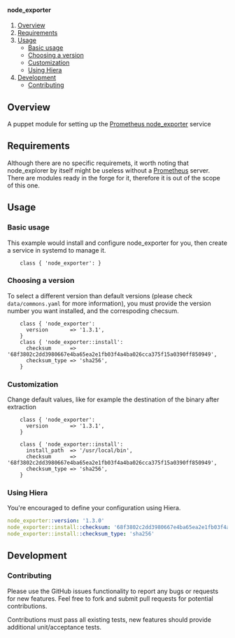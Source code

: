 #### node_exporter

1. [Overview](#overview)
1. [Requirements](#requirements)
1. [Usage](#usage)
    - [Basic usage](#basic-usage)
    - [Choosing a version](#choosing-a-version)
    - [Customization](#customization)
    - [Using Hiera](#using-hiera)
1. [Development](#development)
    - [Contributing](#contributing)

## Overview

A puppet module for setting up the [Prometheus node_exporter](https://prometheus.io/docs/guides/node-exporter/#node-exporter-metrics) service

## Requirements

Although there are no specific requiremets, it worth noting that node_explorer by itself might be useless without a [Prometheus](https://prometheus.io/docs/prometheus/latest/getting_started/) server. There are modules ready in the forge for it, therefore it is out of the scope of this one.

## Usage

### Basic usage

This example would install and configure node_exporter for you, then create a service in systemd to manage it.

```puppet
    class { 'node_exporter': }
```

### Choosing a version

To select a different version than default versions (please check `data/commons.yaml` for more information), you must provide the version number you want installed, and the correspoding checsum. 

```puppet
    class { 'node_exporter':
      version       => '1.3.1',
    }
    class { 'node_exporter::install':
      checksum      => '68f3802c2dd3980667e4ba65ea2e1fb03f4a4ba026cca375f15a0390ff850949',
      checksum_type => 'sha256',
    }
```

### Customization

Change default values, like for example the destination of the binary after extraction

```puppet
    class { 'node_exporter':
      version       => '1.3.1',
    }

    class { 'node_exporter::install':
      install_path  => '/usr/local/bin',
      checksum      => '68f3802c2dd3980667e4ba65ea2e1fb03f4a4ba026cca375f15a0390ff850949',
      checksum_type => 'sha256',
    }
```


### Using Hiera

You're encouraged to define your configuration using Hiera.

```yaml
node_exporter::version: '1.3.0'
node_exporter::install::checksum: '68f3802c2dd3980667e4ba65ea2e1fb03f4a4ba026cca375f15a0390ff850949'
node_exporter::install::checksum_type: 'sha256'
```

## Development

### Contributing

Please use the GitHub issues functionality to report any bugs or requests for new features. Feel free to fork and submit pull requests for potential contributions.

Contributions must pass all existing tests, new features should provide additional unit/acceptance tests.


